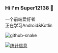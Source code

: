 ### Hi I'm Super12138 👋

一个前端爱好者<br>
正在学习Android&Kotlin

<picture>
  <source media="(prefers-color-scheme: dark)" srcset="https://ghproxy.com/raw.githubusercontent.com/Super12138/Super12138/output/github-contribution-grid-snake-dark.svg" />
  <source media="(prefers-color-scheme: light)" srcset="https://ghproxy.com/raw.githubusercontent.com/Super12138/Super12138/output/github-contribution-grid-snake.svg" />
  <img alt="github-snake" src="https://ghproxy.com/raw.githubusercontent.com/Super12138/Super12138/output/github-contribution-grid-snake.svg" />
</picture>

<br>

[![统计信息](https://github-readme-stats.vercel.app/api?username=Super12138&show_icons=true&icon_color=0366d6&bg_color=ffffff&hide_title=true&hide=contribs&include_all_commits=true)](https://github.com/Super12138/)
